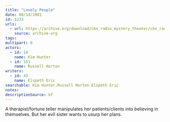 ```yaml
---
title: "Lovely People"
date: 08/14/1981
id: 1233
urls: 
  - url: https://archive.org/download/cbs_radio_mystery_theater/cbs_radio_mystery_theater-1201-1250.zip/cbs_radio_mystery_theater-1201-1250%2Fcbsrmt_1233_lovely_people.mp3
    source: archive-org
tags: 
multipart: 0
actors:  
  - id: 14
    name: Kim Hunter  
  - id: 151
    name: Russell Horton
writers:  
  - id: 43
    name: Elspeth Eric
searchable: Kim Hunter,Russell Horton Elspeth Eric
notes: 
descriptionSource: kf
---
```

A therapist/fortune teller manipulates her patients/clients into believing in themselves. But her evil sister wants to usurp her plans.